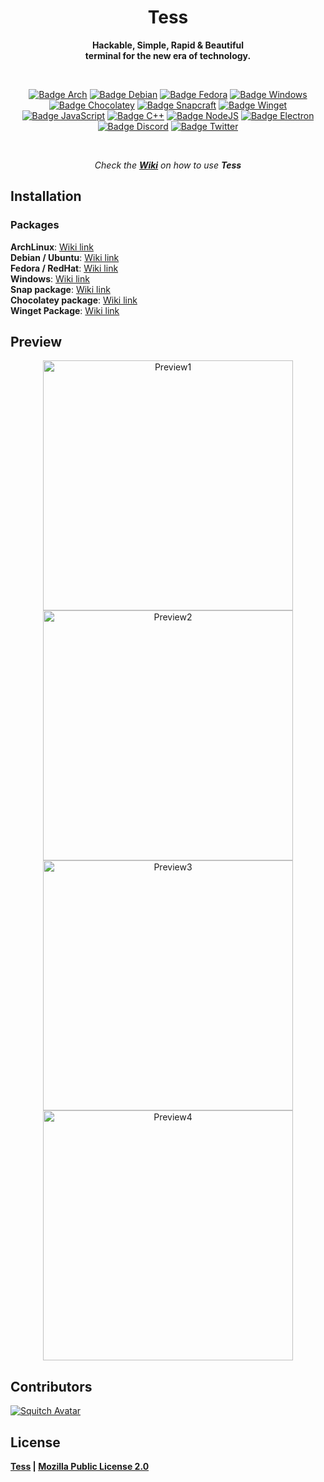 
<div align = center>

# Tess

**Hackable, Simple, Rapid & Beautiful** <br>
**terminal for the new era of technology.**

<br>

[![Badge Arch]][Arch]
[![Badge Debian]][Releases]
[![Badge Fedora]][Releases]
[![Badge Windows]][Releases] <br>
[![Badge Chocolatey]][Chocolatey]
[![Badge Snapcraft]][Snapcraft]
[![Badge Winget]][Releases] <br>
[![Badge JavaScript]][JavaScript]
[![Badge C++]][C++]
[![Badge NodeJS]][NodeJS]
[![Badge Electron]][Electron] <br>
[![Badge Discord]][Discord]
[![Badge Twitter]][Twitter]

<br>

*Check the **[Wiki]** on how to use* ***Tess***

</div>


## Installation

### Packages

**ArchLinux**: [Wiki link][Install Arch]
<br>
**Debian / Ubuntu**: [Wiki link][Install Debian]
<br>
**Fedora / RedHat**: [Wiki link][Install Fedora]
<br>
**Windows**: [Wiki link][Install Windows]
<br>
**Snap package**: [Wiki link][Install Snapcraft]
<br>
**Chocolatey package**: [Wiki link][Install Chocolatey]
<br>
**Winget Package**: [Wiki link][Install Winget]



## Preview

<div align = center>
    <img width = 400 src = https://raw.githubusercontent.com/SquitchYT/Tess/main/preview/preview1.png alt = Preview1>
    <img width = 400 src = https://raw.githubusercontent.com/SquitchYT/Tess/main/preview/preview3.png alt = Preview2>
    <img width = 400 src = https://raw.githubusercontent.com/SquitchYT/Tess/main/preview/preview2.png alt = Preview3>
    <img width = 400 src = https://raw.githubusercontent.com/SquitchYT/Tess/main/preview/preview4.png alt = Preview4>
</div>


## Contributors

[![Squitch Avatar]][Squitch]

## License
**[Tess] | [Mozilla Public License 2.0][License]**






<!-----------------------------------{ Links }--------------------------------->

[Releases]: https://github.com/SquitchYT/Tess/releases/latest/
[Arch]: https://aur.archlinux.org/packages/tess-git/
[Chocolatey]: https://community.chocolatey.org/packages/tess/
[Snapcraft]: https://snapcraft.io/tess
[JavaScript]: https://developer.mozilla.org/fr/docs/Web/JavaScript
[C++]: https://isocpp.org/
[NodeJs]: https://nodejs.org/en/
[Electron]: https://www.electronjs.org/
[Discord]: https://tessapp.dev/discord
[Twitter]: https://tessapp.dev/twitter

[Preview]: preview/preview1.png
[License]: LICENSE

[Wiki]: https://github.com/SquitchYT/Tess/wiki/
[Tess]: https://github.com/SquitchYT/tess


<!-------------------------------{ Installations }----------------------------->

[Install Chocolatey]: https://github.com/SquitchYT/Tess/wiki/Installation#chocolatey
[Install Snapcraft]: https://github.com/SquitchYT/Tess/wiki/Installation#snapcraft
[Install Windows]: https://github.com/SquitchYT/Tess/wiki/Installation#windows
[Install Fedora]: https://github.com/SquitchYT/Tess/wiki/Installation#redhat-fedora
[Install Debian]: https://github.com/SquitchYT/Tess/wiki/Installation#debian-ubuntu
[Install Arch]: https://github.com/SquitchYT/Tess/wiki/Installation#archlinux
[Install Winget]: https://github.com/SquitchYT/Tess/wiki/Installation#winget

<!-------------------------------{ Contributors }------------------------------>

[Squitch Avatar]: https://avatars.githubusercontent.com/u/63391793?s=45&u=715a3054e5ce60b197271a3a2a188a48adbd405e
[Squitch]: https://github.com/SquitchYT


<!-----------------------------------{ Badges }-------------------------------->

[Badge Arch]: https://img.shields.io/badge/Arch_Linux-1793D1?style=for-the-badge&logo=arch-linux&logoColor=white
[Badge Debian]: https://img.shields.io/badge/Debian-A81D33?style=for-the-badge&logo=debian&logoColor=white
[Badge Fedora]: https://img.shields.io/badge/Fedora-294172?style=for-the-badge&logo=fedora&logoColor=white
[Badge Windows]: https://img.shields.io/badge/Windows-0078D6?style=for-the-badge&logo=windows&logoColor=white
[Badge Chocolatey]: https://img.shields.io/static/v1?style=for-the-badge&message=Chocolatey&color=222222&logo=Chocolatey&logoColor=80B5E3&label=
[Badge Snapcraft]: https://img.shields.io/badge/snapcraft-222222?style=for-the-badge&logo=snapcraft&logoColor=#82BEA0
[Badge Winget]: https://img.shields.io/badge/Winget-0078D6?style=for-the-badge&logo=Windows
[Badge JavaScript]: https://img.shields.io/badge/JavaScript-F7DF1E?style=for-the-badge&logo=javascript&logoColor=black
[Badge C++]: https://img.shields.io/badge/C%2B%2B-00599C?style=for-the-badge&logo=c%2B%2B&logoColor=white
[Badge NodeJS]: https://img.shields.io/badge/Node.js-43853D?style=for-the-badge&logo=node-dot-js&logoColor=white
[Badge Electron]: https://img.shields.io/badge/Electron-2B2E3A?style=for-the-badge&logo=electron&logoColor=9FEAF9
[Badge Discord]: https://img.shields.io/badge/Discord-7289DA?style=for-the-badge&logo=discord&logoColor=white
[Badge Twitter]: https://img.shields.io/badge/Twitter-1DA1F2?style=for-the-badge&logo=twitter&logoColor=white
